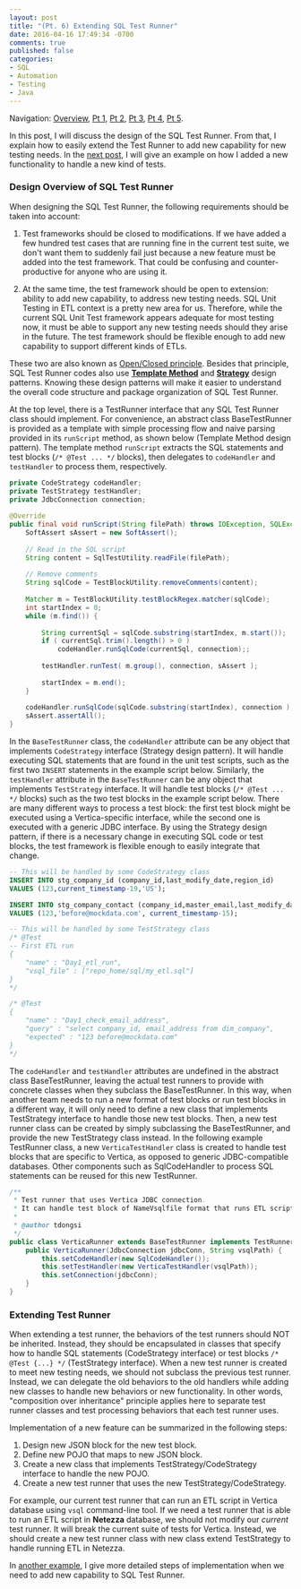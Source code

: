```yaml
---
layout: post
title: "(Pt. 6) Extending SQL Test Runner"
date: 2016-04-16 17:49:34 -0700
comments: true
published: false
categories: 
- SQL
- Automation
- Testing
- Java
---
```


Navigation: [Overview](/blog/2016/03/16/sql-unit-overview/), 
[Pt 1](/blog/2016/03/20/sql-unit-functional-tests/), 
[Pt 2](/blog/2016/03/28/sql-unit-test-runner/), 
[Pt 3](/blog/2016/04/10/sql-unit-incremental-data-update/), 
[Pt 4](/blog/2016/04/12/sql-unit-testing/), 
[Pt 5](/blog/2016/04/14/sql-unit-vs-functional/).

In this post, I will discuss the design of the SQL Test Runner.
From that, I explain how to easily extend the Test Runner to add new capability for new testing needs.
In the [next post](http://localhost:4000/blog/2016/04/17/sql-unit-data-parity/), I will give an example on how I added a new functionality to handle a new kind of tests.

### Design Overview of SQL Test Runner

When designing the SQL Test Runner, the following requirements should be taken into account:

1) Test frameworks should be closed to modifications. 
If we have added a few hundred test cases that are running fine in the current test suite, we don't want them to suddenly fail just because a new feature must be added into the test framework.
That could be confusing and counter-productive for anyone who are using it.

2) At the same time, the test framework should be open to extension: ability to add new capability, to address new testing needs.
SQL Unit Testing in ETL context is a pretty new area for us.
Therefore, while the current SQL Unit Test framework appears adequate for most testing now, it must be able to support any new testing needs should they arise in the future.
The test framework should be flexible enough to add new capability to support different kinds of ETLs.

These two are also known as [Open/Closed principle](https://en.wikipedia.org/wiki/Open/closed_principle).
Besides that principle, SQL Test Runner codes also use [**Template Method**](https://en.wikipedia.org/wiki/Template_method_pattern) and [**Strategy**](https://en.wikipedia.org/wiki/Strategy_pattern) design patterns.
Knowing these design patterns will make it easier to understand the overall code structure and package organization of SQL Test Runner.

At the top level, there is a TestRunner interface that any SQL Test Runner class should implement.
For convenience, an abstract class BaseTestRunner is provided as a template with simple processing flow and naive parsing provided in its `runScript` method, as shown below (Template Method design pattern).
The template method `runScript` extracts the SQL statements and test blocks (`/* @Test ... */` blocks), then delegates to `codeHandler` and `testHandler` to process them, respectively.

``` java Template Method for running test scripts in BaseTestRunner
private CodeStrategy codeHandler;
private TestStrategy testHandler;
private JdbcConnection connection;
    
@Override
public final void runScript(String filePath) throws IOException, SQLException {
    SoftAssert sAssert = new SoftAssert();
	
	// Read in the SQL script
	String content = SqlTestUtility.readFile(filePath);
	
	// Remove comments
	String sqlCode = TestBlockUtility.removeComments(content);
	
	Matcher m = TestBlockUtility.testBlockRegex.matcher(sqlCode);
	int startIndex = 0;
	while (m.find()) {
		
		String currentSql = sqlCode.substring(startIndex, m.start());
		if ( currentSql.trim().length() > 0 )
			codeHandler.runSqlCode(currentSql, connection);;
		
		testHandler.runTest( m.group(), connection, sAssert );
		
		startIndex = m.end();
	}
	
	codeHandler.runSqlCode(sqlCode.substring(startIndex), connection );
	sAssert.assertAll();
}
```

In the `BaseTestRunner` class, the `codeHandler` attribute can be any object that implements `CodeStrategy` interface (Strategy design pattern).
It will handle executing SQL statements that are found in the unit test scripts, such as the first two `INSERT` statements in the example script below.
Similarly, the `testHandler` attribute in the `BaseTestRunner` can be any object that implements `TestStrategy` interface.
It will handle test blocks (`/* @Test ... */` blocks) such as the two test blocks in the example script below.
There are many different ways to process a test block: the first test block might be executed using a Vertica-specific interface, while the second one is executed with a generic JDBC interface.
By using the Strategy design pattern, if there is a necessary change in executing SQL code or test blocks, the test framework is flexible enough to easily integrate that change.
 

``` sql Example unit test script
-- This will be handled by some CodeStrategy class
INSERT INTO stg_company_id (company_id,last_modify_date,region_id) 
VALUES (123,current_timestamp-19,'US');

INSERT INTO stg_company_contact (company_id,master_email,last_modify_date) 
VALUES (123,'before@mockdata.com', current_timestamp-15);

-- This will be handled by some TestStrategy class
/* @Test
-- First ETL run
{
	"name" : "Day1_etl_run",
	"vsql_file" : ["repo_home/sql/my_etl.sql"]
}
*/

/* @Test
{
	"name" : "Day1_check_email_address",
	"query" : "select company_id, email_address from dim_company",
	"expected" : "123 before@mockdata.com"
}
*/
```

The `codeHandler` and `testHandler` attributes are undefined in the abstract class BaseTestRunner, leaving the actual test runners to provide with concrete classes when they subclass the BaseTestRunner.
In this way, when another team needs to run a new format of test blocks or run test blocks in a different way, it will only need to define a new class that implements TestStrategy interface to handle those new test blocks.
Then, a new test runner class can be created by simply subclassing the BaseTestRunner, and provide the new TestStrategy class instead.
In the following example TestRunner class, a new `VerticaTestHandler` class is created to handle test blocks that are specific to Vertica, as opposed to generic JDBC-compatible databases.
Other components such as SqlCodeHandler to process SQL statements can be reused for this new TestRunner.

``` java Example TestRunner
/**
 * Test runner that uses Vertica JDBC connection.
 * It can handle test block of NameVsqlfile format that runs ETL scripts using local vsql.
 * 
 * @author tdongsi
 */
public class VerticaRunner extends BaseTestRunner implements TestRunner {
	public VerticaRunner(JdbcConnection jdbcConn, String vsqlPath) {
		this.setCodeHandler(new SqlCodeHandler());
		this.setTestHandler(new VerticaTestHandler(vsqlPath));
		this.setConnection(jdbcConn);
	}
}
```

### Extending Test Runner

When extending a test runner, the behaviors of the test runners should NOT be inherited. 
Instead, they should be encapsulated in classes that specify how to handle SQL statements (CodeStrategy interface) or test blocks `/* @Test {...} */` (TestStrategy interface).
When a new test runner is created to meet new testing needs, we should not subclass the previous test runner.
Instead, we can delegate the old behaviors to the old handlers while adding new classes to handle new behaviors or new functionality.
In other words, "composition over inheritance" principle applies here to separate test runner classes and test processing behaviors that each test runner uses.

Implementation of a new feature can be summarized in the following steps:

1. Design new JSON block for the new test block. 
1. Define new POJO that maps to new JSON block.
1. Create a new class that implements TestStrategy/CodeStrategy interface to handle the new POJO.
1. Create a new test runner that uses the new TestStrategy/CodeStrategy.

For example, our current test runner that can run an ETL script in Vertica database using `vsql` command-line tool.
If we need a test runner that is able to run an ETL script in **Netezza** database, we should not modify our *current* test runner. 
It will break the current suite of tests for Vertica.
Instead, we should create a new test runner class with new class extend TestStrategy to handle running ETL in Netezza.

In [another example](/blog/2016/04/17/sql-unit-data-parity/), I give more detailed steps of implementation when we need to add new capability to SQL Test Runner.
